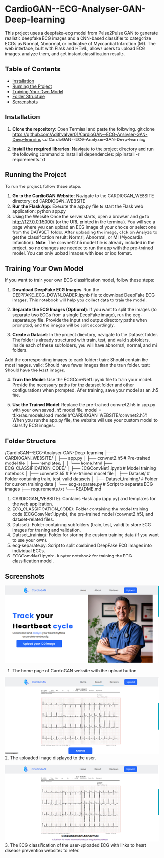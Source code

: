# CardioGAN--ECG-Analyser-GAN-Deep-learning
 This project uses a deepfake-ecg model from Pulse2Pulse GAN to generate realistic deepfake ECG images and a CNN-based classifier to categorize ECGs as Normal, Abnormal, or indicative of Myocardial Infarction (MI). The web interface, built with Flask and HTML, allows users to upload ECG images, analyze them, and get instant classification results.

## Table of Contents
- [Installation](#installation)
- [Running the Project](#running-the-project)
- [Training Your Own Model](#training-your-own-model)
- [Folder Structure](#folder-structure)
- [Screenshots](#screenshots)

## Installation

1. **Clone the repository**:
Open Terminal and paste the following.
    git clone https://github.com/AdithyaIyer01/CardioGAN--ECG-Analyser-GAN-Deep-learning
    cd CardioGAN--ECG-Analyser-GAN-Deep-learning

2. **Install the required libraries**: 
Navigate to the project directory and run the following command to install all dependencies:
    pip install -r requirements.txt

## Running the Project

To run the project, follow these steps:

1. **Go to the CardioGAN Website**:
Navigate to the CARDIOGAN_WEBSITE directory:
    cd CARDIOGAN_WEBSITE
2. **Run the Flask App**:
Execute the app.py file to start the Flask web application:
    python app.py
3. Using the Website
Once the server starts, open a browser and go to http://127.0.0.1:5000/ (or the URL printed in the terminal). 
You will see a page where you can upload an ECG image of your choice or select one from the DATASET folder.
After uploading the image, click on Analyze to get the classification result: Normal, Abnormal, or MI (Myocardial Infarction).
**Note**:
The convnet2.h5 model file is already included in the project, so no changes are needed to run the app with the pre-trained model.
You can only upload images with jpeg or jpg format.

## Training Your Own Model

If you want to train your own ECG classification model, follow these steps:

1. **Download DeepFake ECG Images**:
Run the DEEPFAKE_ECG_DOWNLOADER.ipynb file to download DeepFake ECG images. This notebook will help you collect data to train the model.

2. **Separate the ECG Images (Optional)**:
If you want to split the images (to separate two ECGs from a single DeepFake image), run the ecg-separate.py file. Provide the input and output directory paths when prompted, and the images will be split accordingly.

3. **Create a Dataset**:
In the project directory, navigate to the Dataset folder. The folder is already structured with train, test, and valid subfolders. Inside each of these subfolders, you will have abnormal, normal, and mi folders.

Add the corresponding images to each folder:
train: Should contain the most images.
valid: Should have fewer images than the train folder.
test: Should have the least images.

4. **Train the Model**:
Use the ECGConvNet1.ipynb file to train your model. Provide the necessary paths for the dataset folder and other configurations when prompted.
After training, save your model as an .h5 file.

5. **Use the Trained Model**:
Replace the pre-trained convnet2.h5 in app.py with your own saved .h5 model file.
    model = tf.keras.models.load_model(r'CARDIOGAN_WEBSITE/convnet2.h5')
When you run the app.py file, the website will use your custom model to classify ECG images.

## Folder Structure

/CardioGAN--ECG-Analyser-GAN-Deep-learning
    ├── CARDIOGAN_WEBSITE/
    │   ├── app.py
    │   ├── convnet2.h5  # Pre-trained model file
    │   ├── templates/
    │   │   └── home.html
    ├── ECG_CLASSIFICATION_CODE/
    │   ├── ECGConvNet1.ipynb  # Model training notebook
    │   ├── convnet2.h5        # Pre-trained model file
    │   ├── Dataset/           # Folder containing train, test, valid datasets
    │   ├── Dataset_training/  # Folder for custom training data
    │   └── ecg-separate.py    # Script to separate ECG images
    ├── requirements.txt
    └── README.md

1. CARDIOGAN_WEBSITE/: Contains Flask app (app.py) and templates for the web application.
2. ECG_CLASSIFICATION_CODE/: Folder containing the model training code (ECGConvNet1.ipynb), the pre-trained model      (convnet2.h5), and dataset-related files.
3. Dataset/: Folder containing subfolders (train, test, valid) to store ECG images for training and validation.
4. Dataset_training/: Folder for storing the custom training data (if you want to use your own).
5. ecg-separate.py: Script to split combined DeepFake ECG images into individual ECGs.
6. ECGConvNet1.ipynb: Jupyter notebook for training the ECG classification model.

## Screenshots

![Home Page](Images/Screenshot%202024-06-11%20204453.png)
1. The home page of CardioGAN website with the upload button.

![Uploaded Image](Images/Screenshot%202024-06-11%20204609.png)
2. The uploaded image displayed to the user.

![ECG Classification](Images/Screenshot%202024-06-11%20204708.png)
3. The ECG classification of the user-uploaded ECG with links to heart disease prevention websites to refer.
